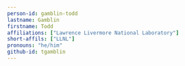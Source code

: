 ```yaml
---
person-id: gamblin-todd
lastname: Gamblin
firstname: Todd
affiliations: ["Lawrence Livermore National Laboratory"]
short-affils: ["LLNL"]
pronouns: "he/him"
github-id: tgamblin
---
```


